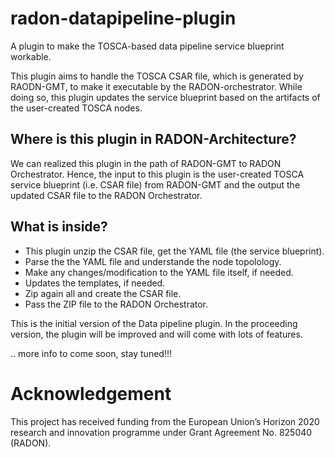 # radon-datapipeline-plugin
A plugin to make the TOSCA-based data pipeline service blueprint workable.  

This plugin aims to handle the TOSCA CSAR file, which is generated by RAODN-GMT, to make it executable by the RADON-orchestrator. While doing so, this plugin updates the service blueprint based on the artifacts of the user-created TOSCA nodes. 

## Where is this plugin in RADON-Architecture?
We can realized this plugin in the path of RADON-GMT to RADON Orchestrator. Hence, the input to this plugin is the user-created TOSCA service blueprint (i.e. CSAR file) from RADON-GMT and the output the updated CSAR file to the RADON Orchestrator.

## What is inside?
- This plugin unzip the CSAR file, get the YAML file (the service blueprint).
- Parse the the YAML file and understande the node topolology.
- Make any changes/modification to the YAML file itself, if needed.
- Updates the templates, if needed.
- Zip again all and create the CSAR file.
- Pass the ZIP file to the RADON Orchestrator.


This is the initial version of the Data pipeline plugin. In the proceeding version, the plugin will be improved and will come with lots of features. 


.. more info to come soon, stay tuned!!!


# Acknowledgement
This project has received funding from the European Union’s Horizon 2020 research and innovation programme under Grant Agreement No. 825040 (RADON).